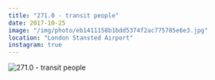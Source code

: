 ```yaml
---
title: "271.0 - transit people"
date: 2017-10-25
image: "/img/photo/eb1411158b1bdd5374f2ac775785e6e3.jpg"
location: "London Stansted Airport"
instagram: true
---
```


![271.0 - transit people](/img/photo/eb1411158b1bdd5374f2ac775785e6e3.jpg)

